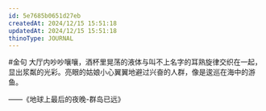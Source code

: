```yaml
---
id: 5e7685b0651d27eb
createdAt: 2024/12/15 15:51:18
updatedAt: 2024/12/15 15:51:18
thinoType: JOURNAL
---
```

#金句 大厅内吵吵嚷嚷，酒杯里晃荡的液体与叫不上名字的耳熟旋律交织在一起，显出浆粼的光彩。亮眼的姑娘小心翼翼地避过兴奋的人群，像是逡巡在海中的游鱼。

——《地球上最后的夜晚-群岛已远》